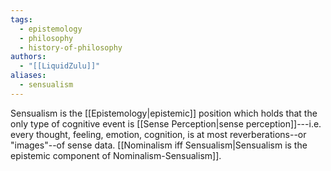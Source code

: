 ```yaml
---
tags:
  - epistemology
  - philosophy
  - history-of-philosophy
authors:
  - "[[LiquidZulu]]"
aliases:
  - sensualism
---
```

Sensualism is the [[Epistemology|epistemic]] position which holds that the only type of cognitive event is [[Sense Perception|sense perception]]---i.e. every thought, feeling, emotion, cognition, is at most reverberations--or "images"--of sense data. [[Nominalism iff Sensualism|Sensualism is the epistemic component of Nominalism-Sensualism]].